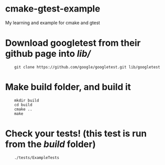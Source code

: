 # cmake-gtest-example
My learning and example for cmake and gtest

# Download googletest from their github page into ***lib/***

```
    git clone https://github.com/google/googletest.git lib/googletest
```

# Make build folder, and build it

```
    mkdir build
    cd build
    cmake ..
    make
```

# Check your tests! (this test is run from the ***build*** folder)

```
    ./tests/ExampleTests
```
